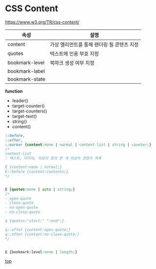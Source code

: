 # CSS Content

https://www.w3.org/TR/css-content/


속성 | 설명
---|---
content | 가상 엘리먼트를 통해 렌더링 될 콘텐츠 지정
quotes  | 텍스트에 인용 부호 지정  
bookmark-level | 북마크 생성 여부 지정
bookmark-label |
bookmark-state |


**function**
- leader()
- target-counter()
- target-counters()
- target-text()
- string()
- content()


```css
::before,
::after,
::marker {content:none | normal | content-list | string | counter;}
/*
content-list
: 텍스트, 이미지, 이모지 등의 한 개 이상의 콘텐츠 목록

E {content:none | normal;}
E::before {content:contents;}
*/


E {quotes:none | auto | string;}
/*
- open-quote
- close-quote
- no-open-quote
- no-close-quote

q {quotes:"start:" ":end";}

q::after {content:open-quote;}
q::after {content:no-close-quote;}
*/


E {bookmark-level:none | length;}
```



[top](#)
